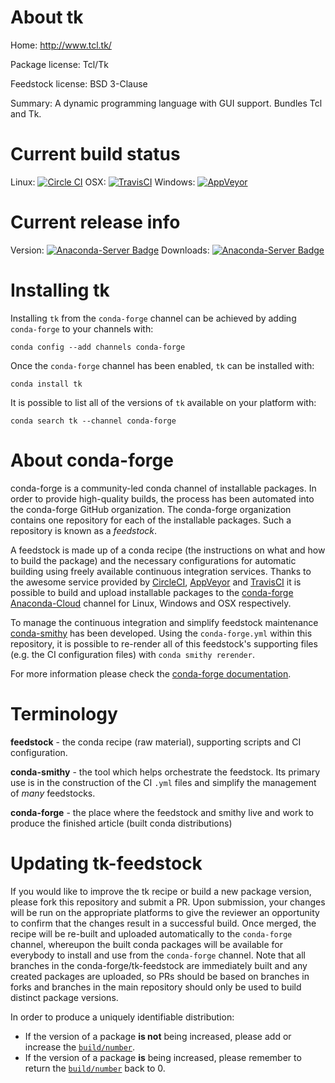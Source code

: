 About tk
========

Home: http://www.tcl.tk/

Package license: Tcl/Tk

Feedstock license: BSD 3-Clause

Summary: A dynamic programming language with GUI support.  Bundles Tcl and Tk.



Current build status
====================

Linux: [![Circle CI](https://circleci.com/gh/conda-forge/tk-feedstock.svg?style=shield)](https://circleci.com/gh/conda-forge/tk-feedstock)
OSX: [![TravisCI](https://travis-ci.org/conda-forge/tk-feedstock.svg?branch=master)](https://travis-ci.org/conda-forge/tk-feedstock)
Windows: [![AppVeyor](https://ci.appveyor.com/api/projects/status/github/conda-forge/tk-feedstock?svg=True)](https://ci.appveyor.com/project/conda-forge/tk-feedstock/branch/master)

Current release info
====================
Version: [![Anaconda-Server Badge](https://anaconda.org/conda-forge/tk/badges/version.svg)](https://anaconda.org/conda-forge/tk)
Downloads: [![Anaconda-Server Badge](https://anaconda.org/conda-forge/tk/badges/downloads.svg)](https://anaconda.org/conda-forge/tk)

Installing tk
=============

Installing `tk` from the `conda-forge` channel can be achieved by adding `conda-forge` to your channels with:

```
conda config --add channels conda-forge
```

Once the `conda-forge` channel has been enabled, `tk` can be installed with:

```
conda install tk
```

It is possible to list all of the versions of `tk` available on your platform with:

```
conda search tk --channel conda-forge
```


About conda-forge
=================

conda-forge is a community-led conda channel of installable packages.
In order to provide high-quality builds, the process has been automated into the
conda-forge GitHub organization. The conda-forge organization contains one repository
for each of the installable packages. Such a repository is known as a *feedstock*.

A feedstock is made up of a conda recipe (the instructions on what and how to build
the package) and the necessary configurations for automatic building using freely
available continuous integration services. Thanks to the awesome service provided by
[CircleCI](https://circleci.com/), [AppVeyor](http://www.appveyor.com/)
and [TravisCI](https://travis-ci.org/) it is possible to build and upload installable
packages to the [conda-forge](https://anaconda.org/conda-forge)
[Anaconda-Cloud](http://docs.anaconda.org/) channel for Linux, Windows and OSX respectively.

To manage the continuous integration and simplify feedstock maintenance
[conda-smithy](http://github.com/conda-forge/conda-smithy) has been developed.
Using the ``conda-forge.yml`` within this repository, it is possible to re-render all of
this feedstock's supporting files (e.g. the CI configuration files) with ``conda smithy rerender``.

For more information please check the [conda-forge documentation](https://conda-forge.org/docs/).

Terminology
===========

**feedstock** - the conda recipe (raw material), supporting scripts and CI configuration.

**conda-smithy** - the tool which helps orchestrate the feedstock.
                   Its primary use is in the construction of the CI ``.yml`` files
                   and simplify the management of *many* feedstocks.

**conda-forge** - the place where the feedstock and smithy live and work to
                  produce the finished article (built conda distributions)


Updating tk-feedstock
=====================

If you would like to improve the tk recipe or build a new
package version, please fork this repository and submit a PR. Upon submission,
your changes will be run on the appropriate platforms to give the reviewer an
opportunity to confirm that the changes result in a successful build. Once
merged, the recipe will be re-built and uploaded automatically to the
`conda-forge` channel, whereupon the built conda packages will be available for
everybody to install and use from the `conda-forge` channel.
Note that all branches in the conda-forge/tk-feedstock are
immediately built and any created packages are uploaded, so PRs should be based
on branches in forks and branches in the main repository should only be used to
build distinct package versions.

In order to produce a uniquely identifiable distribution:
 * If the version of a package **is not** being increased, please add or increase
   the [``build/number``](http://conda.pydata.org/docs/building/meta-yaml.html#build-number-and-string).
 * If the version of a package **is** being increased, please remember to return
   the [``build/number``](http://conda.pydata.org/docs/building/meta-yaml.html#build-number-and-string)
   back to 0.